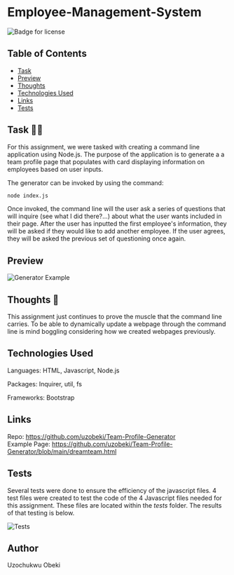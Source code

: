# Employee-Management-System

  ![Badge for license](https://img.shields.io/badge/license-MIT-blue)<br/>


  ## Table of Contents
  * [Task](#task)
  * [Preview](#preview)
  * [Thoughts](#thoughts)
  * [Technologies Used](#technologies)
  * [Links](#links)
  * [Tests](#tests)

## Task :man_technologist:
For this assignment, we were tasked with creating a command line application using Node.js. The purpose of the application is to generate a a team profile page that populates with card displaying information on employees based on user inputs.

The generator can be invoked by using the command: 

```bash
node index.js
```

Once invoked, the command line will the user ask a series of questions that will inquire (see what I did there?...) about what the user wants included in their page. After the user has inputted the first employee's information, they will be asked if they would like to add another employee. If the user agrees, they will be asked the previous set of questioning once again. 

## Preview

![Generator Example](README-items/Generator.gif)



## Thoughts :thinking:
This assignment just continues to prove the muscle that the command line carries. To be able to dynamically update a webpage through the command line is mind boggling considering how we created webpages previously.

## Technologies Used
Languages: HTML, Javascript, Node.js

Packages: Inquirer, util, fs

Frameworks: Bootstrap

## Links
Repo: https://github.com/uzobeki/Team-Profile-Generator <br>
Example Page: https://github.com/uzobeki/Team-Profile-Generator/blob/main/dreamteam.html

## Tests

Several tests were done to ensure the efficiency of the javascript files. 4 test files were created to test the code of the 4 Javascript files needed for this assignment. These files are located within the _tests_ folder. The results of that testing is below.

![Tests](README-items/TestScreenshot.png)



## Author
Uzochukwu Obeki
